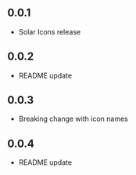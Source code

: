## 0.0.1

* Solar Icons release

## 0.0.2

* README update

## 0.0.3

* Breaking change with icon names

## 0.0.4

* README update